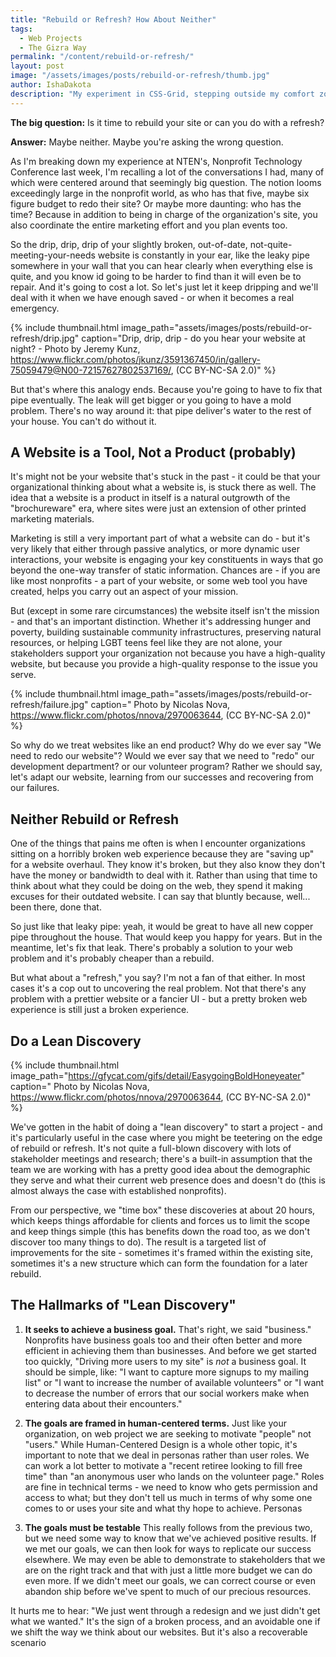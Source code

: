```yaml
---
title: "Rebuild or Refresh? How About Neither"
tags:
  - Web Projects
  - The Gizra Way
permalink: "/content/rebuild-or-refresh/"
layout: post  
image: "/assets/images/posts/rebuild-or-refresh/thumb.jpg"   
author: IshaDakota  
description: "My experiment in CSS-Grid, stepping outside my comfort zone, and relying on the the knowledge of others."
---
```


**The big question:** Is it time to rebuild your site or can you do with a refresh?

**Answer:** Maybe neither. Maybe you're asking the wrong question.

As I'm breaking down my experience at NTEN's, Nonprofit Technology Conference last week, I'm recalling a lot of the conversations I had, many of which were centered around that seemingly big question. The notion looms exceedingly large in the nonprofit world, as who has that five, maybe six figure budget to redo their site? Or maybe more daunting: who has the time? Because in addition to being in charge of the organization's site, you also coordinate the entire marketing effort and you plan events too.

<!-- more -->

So the drip, drip, drip of your slightly broken, out-of-date, not-quite-meeting-your-needs website is constantly in your ear, like the leaky pipe somewhere in your wall that you can hear clearly when everything else is quite, and you know id going to be harder to find than it will even be to repair. And it's going to cost a lot. So let's just let it keep dripping and we'll deal with it when we have enough saved - or when it becomes a real emergency.

{% include thumbnail.html image_path="assets/images/posts/rebuild-or-refresh/drip.jpg" caption="Drip, drip, drip - do you hear your website at night? - Photo by Jeremy Kunz, https://www.flickr.com/photos/jkunz/3591367450/in/gallery-75059479@N00-72157627802537169/,  (CC BY-NC-SA 2.0)" %}

But that's where this analogy ends. Because you're going to have to fix that pipe eventually. The leak will get bigger or you going to have a mold problem. There's no way around it: that pipe deliver's water to the rest of your house. You can't do without it.

## A Website is a Tool, Not a Product (probably)

It's might not be your website that's stuck in the past - it could be that your organizational thinking about what a website is, is stuck there as well. The idea that a website is a product in itself is a natural outgrowth of the "brochureware" era, where sites were just an extension of other printed marketing materials.

Marketing is still a very important part of what a website can do - but it's very likely that either through passive analytics, or more dynamic user interactions, your website is engaging your key constituents in ways that go beyond the one-way transfer of static information. Chances are - if you are like most nonprofits - a part of your website, or some web tool you have created, helps you carry out an aspect of your mission.

But (except in some rare circumstances) the website itself isn't the mission - and that's an important distinction. Whether it's addressing hunger and poverty, building sustainable community infrastructures, preserving natural resources, or helping LGBT teens feel like they are not alone, your stakeholders support your organization not because you have a high-quality website, but because you provide a high-quality response to the issue you serve.

{% include thumbnail.html image_path="assets/images/posts/rebuild-or-refresh/failure.jpg" caption=" Photo by Nicolas Nova, https://www.flickr.com/photos/nnova/2970063644,  (CC BY-NC-SA 2.0)" %}

So why do we treat websites like an end product? Why do we ever say "We need to redo our website"? Would we ever say that we need to "redo" our development department? or our volunteer program? Rather we should say, let's adapt our website, learning from our successes and recovering from our failures.

## Neither Rebuild or Refresh

One of the things that pains me often is when I encounter organizations sitting on a horribly broken web experience because they are "saving up" for a website overhaul. They know it's broken, but they also know they don't have the money or bandwidth to deal with it. Rather than using that time to think about what they could be doing on the web, they spend it making excuses for their outdated website. I can say that bluntly because, well... been there, done that.

So just like that leaky pipe: yeah, it would be great to have all new copper pipe throughout the house. That would keep you happy for years. But in the meantime, let's fix that leak. There's probably a solution to your web problem and it's probably cheaper than a rebuild.

But what about a "refresh," you say? I'm not a fan of that either. In most cases it's a cop out to uncovering the real problem. Not that there's any problem with a prettier website or a fancier UI - but a pretty broken web experience is still just a broken experience.

## Do a Lean Discovery

{% include thumbnail.html image_path="https://gfycat.com/gifs/detail/EasygoingBoldHoneyeater" caption=" Photo by Nicolas Nova, https://www.flickr.com/photos/nnova/2970063644,  (CC BY-NC-SA 2.0)" %}

We've gotten in the habit of doing a "lean discovery" to start a project - and it's particularly useful in the case where you might be teetering on the edge of rebuild or refresh. It's not quite a full-blown discovery with lots of stakeholder meetings and research; there's a built-in assumption that the team we are working with has a pretty good idea about the demographic they serve and what their current web presence does and doesn't do (this is almost always the case with established nonprofits).

From our perspective, we "time box" these discoveries at about 20 hours, which keeps things affordable for clients and forces us to limit the scope and keep things simple (this has benefits down the road too, as we don't discover too many things to do). The result is a targeted list of improvements for the site - sometimes it's framed within the existing site, sometimes it's a new structure which can form the foundation for a later rebuild.

## The Hallmarks of "Lean Discovery"

1. **It seeks to achieve a business goal.** That's right, we said "business." Nonprofits have business goals too and their often better and more efficient in achieving them than businesses. And before we get started too quickly, "Driving more users to my site" is *not* a business goal. It should be simple, like: "I want to capture more signups to my mailing list" or "I want to increase the number of available volunteers" or "I want to decrease the number of errors that our social workers make when entering data about their encounters."

2. **The goals are framed in human-centered terms.** Just like your organization, on web project we are seeking to motivate "people" not "users." While Human-Centered Design is a whole other topic, it's important to note that we deal in personas rather than user roles. We can work a lot better to motivate a "recent retiree looking to fill free time" than "an anonymous user who lands on the volunteer page." Roles are fine in technical terms - we need to know who gets permission and access to what; but they don't tell us much in terms of why some one comes to or uses your site and what thy hope to achieve. Personas

3. **The goals must be testable** This really follows from the previous two, but we need some way to know that we've achieved positive results. If we met our goals, we can then look for ways to replicate our success elsewhere. We may even be able to demonstrate to stakeholders that we are on the right track and that with just a little more budget we can do even more. If we didn't meet our goals, we can correct course or even abandon ship before we've spent to much of our precious resources.

It hurts me to hear: "We just went through a redesign and we just didn't get what we wanted." It's the sign of a broken process, and an avoidable one if we shift the way we think about our websites. But it's also a recoverable scenario
